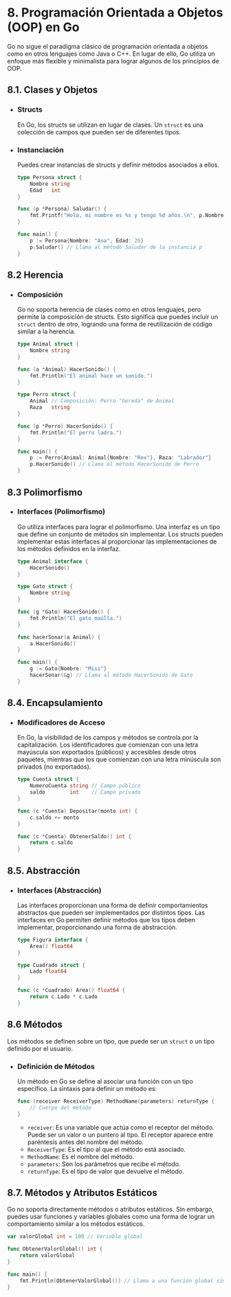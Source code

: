 # 8. Programación Orientada a Objetos (OOP) en Go

Go no sigue el paradigma clásico de programación orientada a objetos como en otros lenguajes como Java o C++. En lugar de ello, Go utiliza un enfoque más flexible y minimalista para lograr algunos de los principios de OOP.

## 8.1. Clases y Objetos

- ### Structs

  En Go, los structs se utilizan en lugar de clases. Un `struct` es una colección de campos que pueden ser de diferentes tipos.

- ### Instanciación

  Puedes crear instancias de structs y definir métodos asociados a ellos.

  ```go
  type Persona struct {
      Nombre string
      Edad   int
  }

  func (p *Persona) Saludar() {
      fmt.Printf("Hola, mi nombre es %s y tengo %d años.\n", p.Nombre, p.Edad)
  }

  func main() {
      p := Persona{Nombre: "Ana", Edad: 25}
      p.Saludar() // Llama al método Saludar de la instancia p
  }

  ```

## 8.2 Herencia

- ### Composición

  Go no soporta herencia de clases como en otros lenguajes, pero permite la composición de structs. Esto significa que puedes incluir un `struct` dentro de otro, logrando una forma de reutilización de código similar a la herencia.

  ```go
  type Animal struct {
      Nombre string
  }

  func (a *Animal) HacerSonido() {
      fmt.Println("El animal hace un sonido.")
  }

  type Perro struct {
      Animal // Composición: Perro "hereda" de Animal
      Raza   string
  }

  func (p *Perro) HacerSonido() {
      fmt.Println("El perro ladra.")
  }

  func main() {
      p := Perro{Animal: Animal{Nombre: "Rex"}, Raza: "Labrador"}
      p.HacerSonido() // Llama al método HacerSonido de Perro
  }

  ```

## 8.3 Polimorfismo

- ### Interfaces (Polimorfismo)

  Go utiliza interfaces para lograr el polimorfismo. Una interfaz es un tipo que define un conjunto de métodos sin implementar. Los structs pueden implementar estas interfaces al proporcionar las implementaciones de los métodos definidos en la interfaz.

  ```go
  type Animal interface {
      HacerSonido()
  }

  type Gato struct {
      Nombre string
  }

  func (g *Gato) HacerSonido() {
      fmt.Println("El gato maúlla.")
  }

  func hacerSonar(a Animal) {
      a.HacerSonido()
  }

  func main() {
      g := Gato{Nombre: "Misi"}
      hacerSonar(&g) // Llama al método HacerSonido de Gato
  }

  ```

## 8.4. Encapsulamiento

- ### Modificadores de Acceso

  En Go, la visibilidad de los campos y métodos se controla por la capitalización. Los identificadores que comienzan con una letra mayúscula son exportados (públicos) y accesibles desde otros paquetes, mientras que los que comienzan con una letra minúscula son privados (no exportados).

  ```go
  type Cuenta struct {
      NumeroCuenta string // Campo público
      saldo        int    // Campo privado
  }

  func (c *Cuenta) Depositar(monto int) {
      c.saldo += monto
  }

  func (c *Cuenta) ObtenerSaldo() int {
      return c.saldo
  }

  ```

## 8.5. Abstracción

- ### Interfaces (Abstracción)

  Las interfaces proporcionan una forma de definir comportamientos abstractos que pueden ser implementados por distintos tipos. Las interfaces en Go permiten definir métodos que los tipos deben implementar, proporcionando una forma de abstracción.

  ```go
  type Figura interface {
      Area() float64
  }

  type Cuadrado struct {
      Lado float64
  }

  func (c *Cuadrado) Area() float64 {
      return c.Lado * c.Lado
  }

  ```

## 8.6 Métodos

Los métodos se definen sobre un tipo, que puede ser un `struct` o un tipo definido por el usuario.

- ### Definición de Métodos

  Un método en Go se define al asociar una función con un tipo específico. La sintaxis para definir un método es:

  ```go
  func (receiver ReceiverType) MethodName(parameters) returnType {
      // Cuerpo del método
  }

  ```

  - `receiver`: Es una variable que actúa como el receptor del método. Puede ser un valor o un puntero al tipo. El receptor aparece entre paréntesis antes del nombre del método.
  - `ReceiverType`: Es el tipo al que el método está asociado.
  - `MethodName`: Es el nombre del método.
  - `parameters`: Son los parámetros que recibe el método.
  - `returnType`: Es el tipo de valor que devuelve el método.

## 8.7. Métodos y Atributos Estáticos

Go no soporta directamente métodos o atributos estáticos. Sin embargo, puedes usar funciones y variables globales como una forma de lograr un comportamiento similar a los métodos estáticos.

```go
var valorGlobal int = 100 // Variable global

func ObtenerValorGlobal() int {
    return valorGlobal
}

func main() {
    fmt.Println(ObtenerValorGlobal()) // Llama a una función global similar a un método estático
}

```
